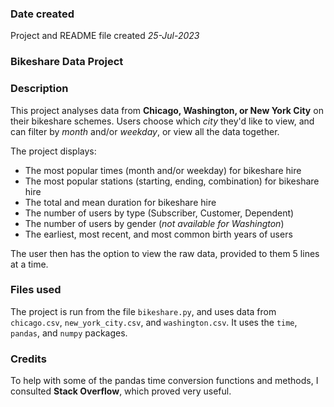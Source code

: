 ### Date created
Project and README file created _25-Jul-2023_

### Bikeshare Data Project

### Description
This project analyses data from **Chicago, Washington, or New York City** on their bikeshare schemes.
Users choose which _city_ they'd like to view, and can filter by _month_ and/or _weekday_, or view all the data together.

The project displays:
* The most popular times (month and/or weekday) for bikeshare hire
* The most popular stations (starting, ending, combination) for bikeshare hire
* The total and mean duration for bikeshare hire
* The number of users by type (Subscriber, Customer, Dependent)
* The number of users by gender (_not available for Washington_)
* The earliest, most recent, and most common birth years of users

The user then has the option to view the raw data, provided to them 5 lines at a time.

### Files used
The project is run from the file `bikeshare.py`, and uses data from `chicago.csv`, `new_york_city.csv`, and `washington.csv`.
It uses the `time`, `pandas`, and `numpy` packages.

### Credits
To help with some of the pandas time conversion functions and methods, I consulted **Stack Overflow**, which proved very useful.

